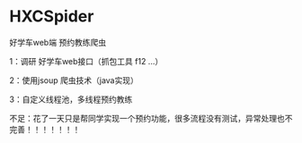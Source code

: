 # HXCSpider
好学车web端   预约教练爬虫


1：调研 好学车web接口（抓包工具    f12  ...）

2：使用jsoup 爬虫技术（java实现）

3：自定义线程池，多线程预约教练


不足：花了一天只是帮同学实现一个预约功能，很多流程没有测试，异常处理也不完善！！！！！！！
